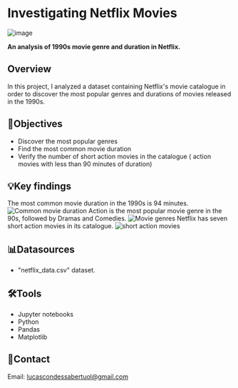# Investigating Netflix Movies
![image](https://github.com/user-attachments/assets/7cc94679-f26d-491d-b5db-5bd5f5d3bcbc)

**An analysis of 1990s movie genre and duration in Netflix.**
## Overview
In this project, I analyzed a dataset containing Netflix's movie catalogue in order to discover the most popular genres and durations of movies released in the 1990s. 
## 🎯Objectives
- Discover the most popular genres 
- Find the most common movie duration
- Verify the number of short action movies in the catalogue ( action movies with less than 90 minutes of duration)

## 💡Key findings
The most common movie duration in the 1990s is 94 minutes.
![Common movie duration](./Screenshots/Screenshot_94.jpg)
Action is the most popular movie genre in the 90s, followed by Dramas and Comedies. 
![Movie genres](./Screenshots/Screenshot_movie_genres.jpg)
Netflix has seven short action movies in its catalogue. 
![short action movies](./Screenshots/Screenshot_short_action_movies.jpg)

## 📊Datasources
- "netflix_data.csv" dataset. 

## 🛠️Tools
- Jupyter notebooks
- Python
- Pandas
- Matplotlib

## 📧Contact
Email: lucascondessabertuol@gmail.com








